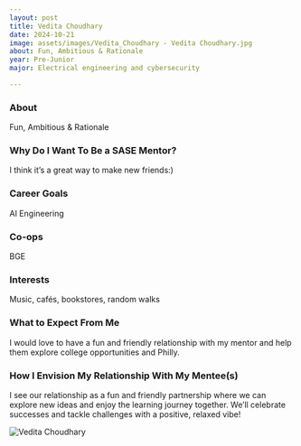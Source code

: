 ```yaml
---
layout: post
title: Vedita Choudhary 
date: 2024-10-21
image: assets/images/Vedita_Choudhary - Vedita Choudhary.jpg
about: Fun, Ambitious & Rationale 
year: Pre-Junior
major: Electrical engineering and cybersecurity 

---
```


### About

Fun, Ambitious & Rationale 

### Why Do I Want To Be a SASE Mentor?

I think it’s a great way to make new friends:)

### Career Goals

AI Engineering 

### Co-ops

BGE

### Interests

Music, cafés, bookstores, random walks

### What to Expect From Me

I would love to have a fun and friendly relationship with my mentor and help them explore college opportunities and Philly.

### How I Envision My Relationship With My Mentee(s) 

I see our relationship as a fun and friendly partnership where we can explore new ideas and enjoy the learning journey together. We’ll celebrate successes and tackle challenges with a positive, relaxed vibe!

<div class="text-center my-5">
    <img src="https://sase-drexel.github.io/mentorship-2024/assets/images/Vedita_Choudhary - Vedita Choudhary.jpg" alt="Vedita Choudhary" class="rounded post-img" />
</div>
